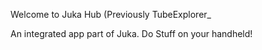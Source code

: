 Welcome to Juka Hub (Previously TubeExplorer_

An integrated app part of Juka. Do Stuff on your handheld!

